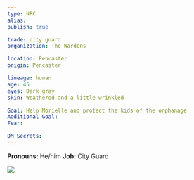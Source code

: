 ```yaml
---
type: NPC
alias:
publish: true

trade: city guard
organization: The Wardens

location: Pencaster
origin: Pencaster

lineage: human
age: 45
eyes: Dark gray
skin: Weathered and a little wrinkled

Goal: Help Morielle and protect the kids of the orphanage
Additional Goal:
Fear:

DM Secrets:
---
```


**Pronouns:** He/him
**Job:** City Guard


<img src="https://assets.forge-vtt.com/60d466d53c661c0a58840f95/tokens/greyson.png">
